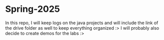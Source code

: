 # Spring-2025
 In this repo, I will keep logs on the java projects and will include the link of the drive folder as well to keep everything organized :>
 I will probably also decide to create demos for the labs :>

